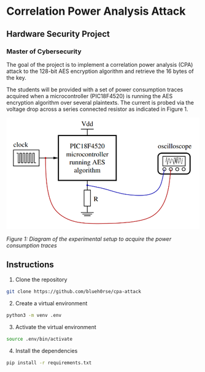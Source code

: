 # Correlation Power Analysis Attack

## Hardware Security Project

### Master of Cybersecurity

The goal of the project is to implement a correlation power analysis (CPA) attack to the 128-bit AES encryption algorithm and retrieve the 16 bytes of the key.

The students will be provided with a set of power consumption traces acquired when a microcontroller (PIC18F4520) is running the AES encryption algorithm over several plaintexts. The current is probed via the voltage drop across a series connected resistor as indicated in Figure 1.

![Figure 1: Diagram of the experimental setup to acquire the power consumption traces](assets/image.png)

_Figure 1: Diagram of the experimental setup to acquire the power consumption traces_

## Instructions

1. Clone the repository

```bash
git clone https://github.com/blueh0rse/cpa-attack
```

2. Create a virtual environment

```bash
python3 -m venv .env
```

3. Activate the virtual environment

```bash
source .env/bin/activate
```

4. Install the dependencies

```bash
pip install -r requirements.txt
```
